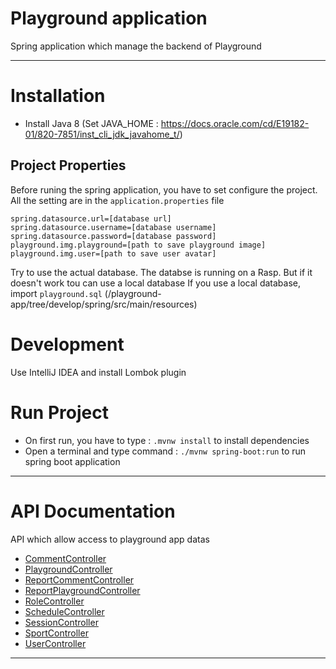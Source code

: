 # Playground application

Spring application which manage the backend of Playground

___

# Installation

- Install Java 8 (Set JAVA_HOME : https://docs.oracle.com/cd/E19182-01/820-7851/inst_cli_jdk_javahome_t/)

## Project Properties

Before runing the spring application, you have to set configure the project. All the setting are in the `application.properties` file

```
spring.datasource.url=[database url]
spring.datasource.username=[database username]
spring.datasource.password=[database password]
playground.img.playground=[path to save playground image]
playground.img.user=[path to save user avatar]
```
Try to use the actual database. The databse is running on a Rasp. But if it doesn't work tou can use a local database
If you use a local database, import `playground.sql` (/playground-app/tree/develop/spring/src/main/resources)

# Development

Use IntelliJ IDEA and install Lombok plugin

# Run Project

- On first run, you have to type : `.mvnw install` to install dependencies
- Open a terminal and type command : `./mvnw spring-boot:run` to run spring boot application

___

# API Documentation

API which allow access to playground app datas

- [CommentController](./apidoc/CommentController.md)
- [PlaygroundController](./apidoc/PlaygroundController.md)
- [ReportCommentController](./apidoc/ReportCommentController.md)
- [ReportPlaygroundController](./apidoc/ReportPlaygroundController.md)
- [RoleController](./apidoc/RoleController.md)
- [ScheduleController](./apidoc/ScheduleController.md)
- [SessionController](./apidoc/SessionController.md)
- [SportController](./apidoc/SportController.md)
- [UserController](./apidoc/UserController.md)

___
